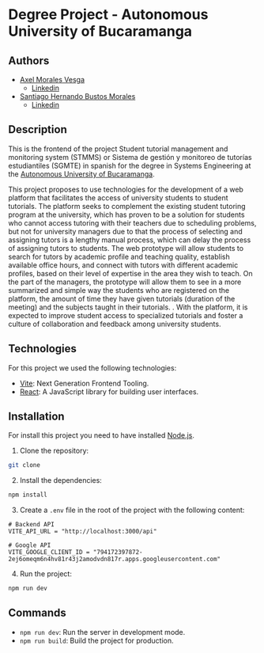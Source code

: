 # Degree Project - Autonomous University of Bucaramanga

## Authors

-   [Axel Morales Vesga](https://github.com/AMV1909)
    -   [Linkedin](https://www.linkedin.com/in/axel-morales-vesga-200317239/)
-   [Santiago Hernando Bustos Morales](https://github.com/sbustos497)
    -   [Linkedin](https://www.linkedin.com/in/santiago-hernando-bustos-morales-24b06a229/)

## Description

This is the frontend of the project Student tutorial management and monitoring system (STMMS) or Sistema de gestión y monitoreo de tutorías estudiantiles (SGMTE) in spanish for the degree in Systems Engineering at the [Autonomous University of Bucaramanga](https://unab.edu.co).

This project proposes to use technologies for the development of a web platform that facilitates the access of university students to student tutorials. The platform seeks to complement the existing student tutoring program at the university, which has proven to be a solution for students who cannot access tutoring with their teachers due to scheduling problems, but not for university managers due to that the process of selecting and assigning tutors is a lengthy manual process, which can delay the process of assigning tutors to students. The web prototype will allow students to search for tutors by academic profile and teaching quality, establish available office hours, and connect with tutors with different academic profiles, based on their level of expertise in the area they wish to teach. On the part of the managers, the prototype will allow them to see in a more summarized and simple way the students who are registered on the platform, the amount of time they have given tutorials (duration of the meeting) and the subjects taught in their tutorials. . With the platform, it is expected to improve student access to specialized tutorials and foster a culture of collaboration and feedback among university students.

## Technologies

For this project we used the following technologies:

-   [Vite](https://vitejs.dev/): Next Generation Frontend Tooling.
-   [React](https://reactjs.org/): A JavaScript library for building user interfaces.

## Installation

For install this project you need to have installed [Node.js](https://nodejs.org/es/).

1. Clone the repository:

```bash
git clone
```

2. Install the dependencies:

```bash
npm install
```

3. Create a `.env` file in the root of the project with the following content:

```
# Backend API
VITE_API_URL = "http://localhost:3000/api"

# Google API
VITE_GOOGLE_CLIENT_ID = "794172397872-2ej6omeqm6n4hv81r43j2amodvdn817r.apps.googleusercontent.com"
```

4. Run the project:

```bash
npm run dev
```

## Commands

-   `npm run dev`: Run the server in development mode.
-   `npm run build`: Build the project for production.
